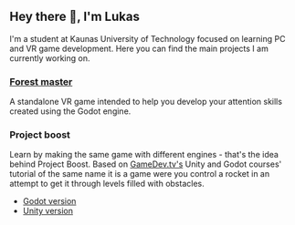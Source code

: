 ## Hey there 👋, I'm Lukas

I'm a student at Kaunas University of Technology focused on learning PC and VR game development. Here you can find the main projects I am currently working on.

### [Forest master](https://github.com/LukasVasi/forest-master)

A standalone VR game intended to help you develop your attention skills created using the Godot engine.

### Project boost

Learn by making the same game with different engines - that's the idea behind Project Boost. Based on [GameDev.tv's](https://www.gamedev.tv/) Unity and Godot courses' tutorial of the same name it is a game were you control a rocket in an attempt to get it through levels filled with obstacles.
- [Godot version](https://github.com/LukasVasi/godot-project-boost)
- [Unity version](https://github.com/LukasVasi/unity-project-boost)
